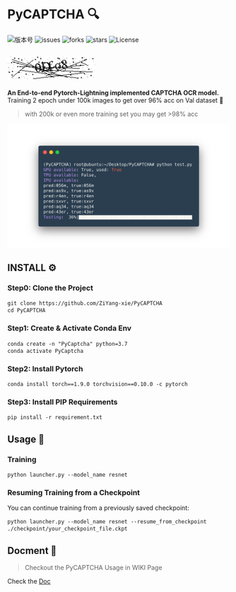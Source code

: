 # PyCAPTCHA 🔍
![版本号](https://img.shields.io/badge/Version-Beta--0.0.1-blue)
![issues](https://img.shields.io/github/issues/ZiYang-xie/PyCAPTCHA?style=plastic)
![forks](https://img.shields.io/github/forks/ZiYang-xie/PyCAPTCHA)
![stars](https://img.shields.io/github/stars/ZiYang-xie/PyCAPTCHA)
![License](https://img.shields.io/github/license/ZiYang-xie/PyCAPTCHA)

![](./assets/captcha.png)
---

**An End-to-end Pytorch-Lightning implemented CAPTCHA OCR model.**  
Training 2 epoch under 100k images to get over 96% acc on Val dataset 🤩  
> with 200k or even more training set you may get >98% acc

![](./assets/testing.png)



## INSTALL ⚙️
### Step0: Clone the Project
```shell
git clone https://github.com/ZiYang-xie/PyCAPTCHA
cd PyCAPTCHA
```

### Step1: Create & Activate Conda Env
```shell
conda create -n "PyCaptcha" python=3.7
conda activate PyCaptcha
```

### Step2: Install Pytorch 
```shell
conda install torch==1.9.0 torchvision==0.10.0 -c pytorch
```

### Step3: Install PIP Requirements 
```shell
pip install -r requirement.txt
```

## Usage 🚀

### Training
```shell
python launcher.py --model_name resnet
```

### Resuming Training from a Checkpoint
You can continue training from a previously saved checkpoint:
```shell
python launcher.py --model_name resnet --resume_from_checkpoint ./checkpoint/your_checkpoint_file.ckpt
```

## Docment 📃
> Checkout the PyCAPTCHA Usage in WIKI Page
  
Check the [Doc](https://github.com/ZiYang-xie/PyCAPTCHA/wiki)
